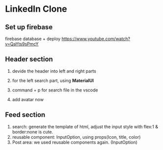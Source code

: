 # LinkedIn Clone

## Set up firebase

firebase database + deploy
https://www.youtube.com/watch?v=QaYts9sPmcY

## Header section

1. devide the header into left and right parts
2. for the left search part, using <b>MaterialUI</b>
3. command + p for search file in the vscode

4. add avatar now

## Feed section

1. search: generate the template of html, adjust the input style with flex:1 & border:none is cute.
2. reusable component: InputOption, using props(Icon, title, color)
   <img src="">
3. Post area:
   we used reusable components again. (InputOption)
